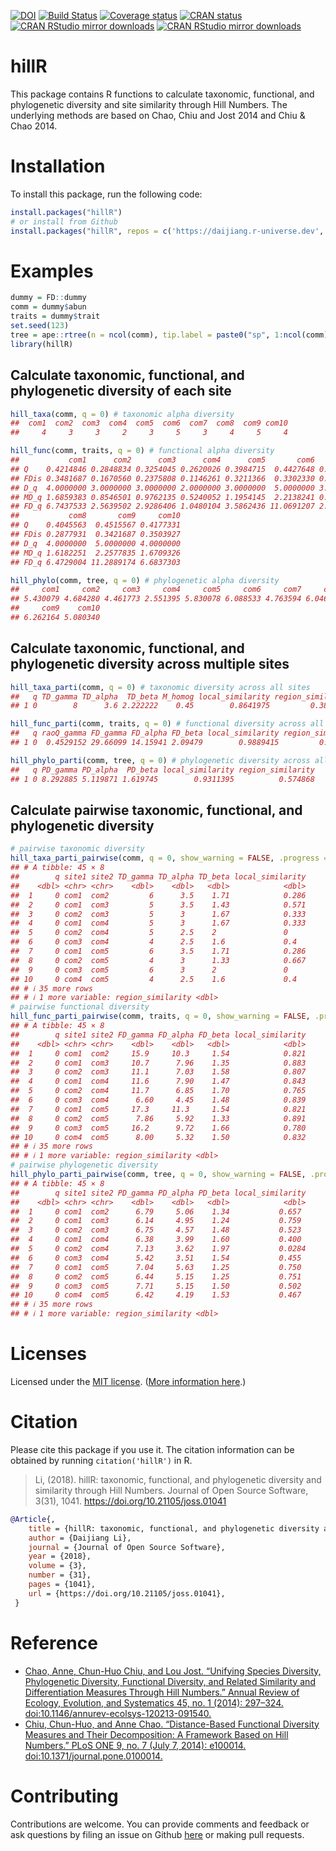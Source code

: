 
<!-- README.md is generated from README.Rmd. Please edit that file -->

[![DOI](http://joss.theoj.org/papers/10.21105/joss.01041/status.svg)](https://doi.org/10.21105/joss.01041)
[![Build
Status](https://travis-ci.org/daijiang/hillR.svg?branch=master)](https://app.travis-ci.com/github/daijiang/hillR)
[![Coverage
status](https://codecov.io/gh/daijiang/hillR/branch/master/graph/badge.svg)](https://app.codecov.io/github/daijiang/hillR?branch=master)
[![CRAN
status](https://www.r-pkg.org/badges/version/hillR)](https://cran.r-project.org/package=hillR)
[![CRAN RStudio mirror
downloads](http://cranlogs.r-pkg.org/badges/hillR)](https://www.r-pkg.org/pkg/hillR)
[![CRAN RStudio mirror
downloads](http://cranlogs.r-pkg.org/badges/grand-total/hillR?color=green)](https://www.r-pkg.org/pkg/hillR)

# hillR

This package contains R functions to calculate taxonomic, functional,
and phylogenetic diversity and site similarity through Hill Numbers. The
underlying methods are based on Chao, Chiu and Jost 2014 and Chiu & Chao
2014.

# Installation

To install this package, run the following code:

``` r
install.packages("hillR")
# or install from Github
install.packages("hillR", repos = c('https://daijiang.r-universe.dev', 'https://cloud.r-project.org'))
```

# Examples

``` r
dummy = FD::dummy
comm = dummy$abun
traits = dummy$trait
set.seed(123)
tree = ape::rtree(n = ncol(comm), tip.label = paste0("sp", 1:ncol(comm)))
library(hillR)
```

## Calculate taxonomic, functional, and phylogenetic diversity of each site

``` r
hill_taxa(comm, q = 0) # taxonomic alpha diversity
##  com1  com2  com3  com4  com5  com6  com7  com8  com9 com10 
##     4     3     3     2     3     5     3     4     5     4

hill_func(comm, traits, q = 0) # functional alpha diversity
##           com1      com2      com3      com4      com5       com6      com7
## Q    0.4214846 0.2848834 0.3254045 0.2620026 0.3984715  0.4427648 0.3228745
## FDis 0.3481687 0.1670560 0.2375808 0.1146261 0.3211366  0.3302330 0.2532751
## D_q  4.0000000 3.0000000 3.0000000 2.0000000 3.0000000  5.0000000 3.0000000
## MD_q 1.6859383 0.8546501 0.9762135 0.5240052 1.1954145  2.2138241 0.9686236
## FD_q 6.7437533 2.5639502 2.9286406 1.0480104 3.5862436 11.0691207 2.9058708
##           com8       com9     com10
## Q    0.4045563  0.4515567 0.4177331
## FDis 0.2877931  0.3421687 0.3503927
## D_q  4.0000000  5.0000000 4.0000000
## MD_q 1.6182251  2.2577835 1.6709326
## FD_q 6.4729004 11.2889174 6.6837303

hill_phylo(comm, tree, q = 0) # phylogenetic alpha diversity
##     com1     com2     com3     com4     com5     com6     com7     com8 
## 5.430079 4.684280 4.461773 2.551395 5.830078 6.088533 4.763594 6.046474 
##     com9    com10 
## 6.262164 5.080340
```

## Calculate taxonomic, functional, and phylogenetic diversity across multiple sites

``` r
hill_taxa_parti(comm, q = 0) # taxonomic diversity across all sites
##   q TD_gamma TD_alpha  TD_beta M_homog local_similarity region_similarity
## 1 0        8      3.6 2.222222    0.45        0.8641975         0.3888889

hill_func_parti(comm, traits, q = 0) # functional diversity across all sites
##   q raoQ_gamma FD_gamma FD_alpha FD_beta local_similarity region_similarity
## 1 0  0.4529152 29.66099 14.15941 2.09479        0.9889415         0.4720957

hill_phylo_parti(comm, tree, q = 0) # phylogenetic diversity across all sites
##   q PD_gamma PD_alpha  PD_beta local_similarity region_similarity
## 1 0 8.292885 5.119871 1.619745        0.9311395          0.574868
```

## Calculate pairwise taxonomic, functional, and phylogenetic diversity

``` r
# pairwise taxonomic diversity
hill_taxa_parti_pairwise(comm, q = 0, show_warning = FALSE, .progress = FALSE) 
## # A tibble: 45 × 8
##        q site1 site2 TD_gamma TD_alpha TD_beta local_similarity
##    <dbl> <chr> <chr>    <dbl>    <dbl>   <dbl>            <dbl>
##  1     0 com1  com2         6      3.5    1.71            0.286
##  2     0 com1  com3         5      3.5    1.43            0.571
##  3     0 com2  com3         5      3      1.67            0.333
##  4     0 com1  com4         5      3      1.67            0.333
##  5     0 com2  com4         5      2.5    2               0    
##  6     0 com3  com4         4      2.5    1.6             0.4  
##  7     0 com1  com5         6      3.5    1.71            0.286
##  8     0 com2  com5         4      3      1.33            0.667
##  9     0 com3  com5         6      3      2               0    
## 10     0 com4  com5         4      2.5    1.6             0.4  
## # ℹ 35 more rows
## # ℹ 1 more variable: region_similarity <dbl>
# pairwise functional diversity
hill_func_parti_pairwise(comm, traits, q = 0, show_warning = FALSE, .progress = FALSE) 
## # A tibble: 45 × 8
##        q site1 site2 FD_gamma FD_alpha FD_beta local_similarity
##    <dbl> <chr> <chr>    <dbl>    <dbl>   <dbl>            <dbl>
##  1     0 com1  com2     15.9     10.3     1.54            0.821
##  2     0 com1  com3     10.7      7.96    1.35            0.883
##  3     0 com2  com3     11.1      7.03    1.58            0.807
##  4     0 com1  com4     11.6      7.90    1.47            0.843
##  5     0 com2  com4     11.7      6.85    1.70            0.765
##  6     0 com3  com4      6.60     4.45    1.48            0.839
##  7     0 com1  com5     17.3     11.3     1.54            0.821
##  8     0 com2  com5      7.86     5.92    1.33            0.891
##  9     0 com3  com5     16.2      9.72    1.66            0.780
## 10     0 com4  com5      8.00     5.32    1.50            0.832
## # ℹ 35 more rows
## # ℹ 1 more variable: region_similarity <dbl>
# pairwise phylogenetic diversity
hill_phylo_parti_pairwise(comm, tree, q = 0, show_warning = FALSE, .progress = FALSE) 
## # A tibble: 45 × 8
##        q site1 site2 PD_gamma PD_alpha PD_beta local_similarity
##    <dbl> <chr> <chr>    <dbl>    <dbl>   <dbl>            <dbl>
##  1     0 com1  com2      6.79     5.06    1.34           0.657 
##  2     0 com1  com3      6.14     4.95    1.24           0.759 
##  3     0 com2  com3      6.75     4.57    1.48           0.523 
##  4     0 com1  com4      6.38     3.99    1.60           0.400 
##  5     0 com2  com4      7.13     3.62    1.97           0.0284
##  6     0 com3  com4      5.42     3.51    1.54           0.455 
##  7     0 com1  com5      7.04     5.63    1.25           0.750 
##  8     0 com2  com5      6.44     5.15    1.25           0.751 
##  9     0 com3  com5      7.71     5.15    1.50           0.502 
## 10     0 com4  com5      6.42     4.19    1.53           0.467 
## # ℹ 35 more rows
## # ℹ 1 more variable: region_similarity <dbl>
```

# Licenses

Licensed under the [MIT license](LICENSE). ([More information
here](https://en.wikipedia.org/wiki/MIT_License).)

# Citation

Please cite this package if you use it. The citation information can be
obtained by running `citation('hillR')` in R.

> Li, (2018). hillR: taxonomic, functional, and phylogenetic diversity
> and similarity through Hill Numbers. Journal of Open Source Software,
> 3(31), 1041. <https://doi.org/10.21105/joss.01041>

``` bibtex
@Article{,
    title = {hillR: taxonomic, functional, and phylogenetic diversity and similarity through Hill Numbers},
    author = {Daijiang Li},
    journal = {Journal of Open Source Software},
    year = {2018},
    volume = {3},
    number = {31},
    pages = {1041},
    url = {https://doi.org/10.21105/joss.01041},
 }
```

# Reference

- [Chao, Anne, Chun-Huo Chiu, and Lou Jost. “Unifying Species Diversity,
  Phylogenetic Diversity, Functional Diversity, and Related Similarity
  and Differentiation Measures Through Hill Numbers.” Annual Review of
  Ecology, Evolution, and Systematics 45, no. 1 (2014): 297–324.
  doi:10.1146/annurev-ecolsys-120213-091540.](https://doi.org/10.1146/annurev-ecolsys-120213-091540)
- [Chiu, Chun-Huo, and Anne Chao. “Distance-Based Functional Diversity
  Measures and Their Decomposition: A Framework Based on Hill Numbers.”
  PLoS ONE 9, no. 7 (July 7, 2014): e100014.
  doi:10.1371/journal.pone.0100014.](https://doi.org/10.1371/journal.pone.0100014)

# Contributing

Contributions are welcome. You can provide comments and feedback or ask
questions by filing an issue on Github
[here](https://github.com/daijiang/hillR/issues) or making pull
requests.
